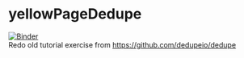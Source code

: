 # yellowPageDedupe
[![Binder](https://mybinder.org/badge_logo.svg)](https://mybinder.org/v2/gh/ag-datahub/yellowPageDedupe/YPTest.ipynb/main)
<br>
Redo old tutorial exercise from https://github.com/dedupeio/dedupe
